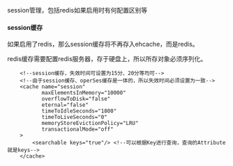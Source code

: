 session管理，包括redis如果启用时有何配置区别等

#### session缓存

如果启用了redis，那么session缓存将不再存入ehcache，而是redis。

redis缓存需要配置redis服务器，存于硬盘上，所以所存对象必须序列化。

```
    <!--session缓存，失效时间可设置为15分、20分等均可-->
    <!--由于session缓存、operSes缓存是一体的，所以失效时间必须设置为一致-->
    <cache name="session"
           maxElementsInMemory="10000"
           overflowToDisk="false"
           eternal="false"
           timeToIdleSeconds="1800"
           timeToLiveSeconds="0"
           memoryStoreEvictionPolicy="LRU"
           transactionalMode="off"
    >
        <searchable keys="true"/> <!--可以根据Key进行查询，查询的Attribute就是keys-->
    </cache>
```



